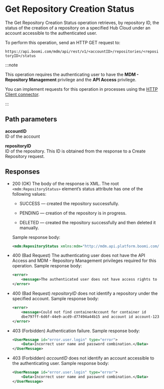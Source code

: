 # Get Repository Creation Status 

<head>
  <meta name="guidename" content="DataHub"/>
  <meta name="context" content="GUID-c7742657-aa80-4ee2-ada9-ccc478ecb9c1"/>
</head>


The Get Repository Creation Status operation retrieves, by repository ID, the status of the creation of a repository on a specified Hub Cloud under an account accessible to the authenticated user.

To perform this operation, send an HTTP GET request to:

`https://api.boomi.com/mdm/api/rest/v1/<accountID>/repositories/<repositoryID>/status`

:::note

This operation requires the authenticating user to have the **MDM - Repository Management** privilege and the **API Access** privilege.

You can implement requests for this operation in processes using the [HTTP Client connector](/docs/Atomsphere/Integration/Connectors/r-atm-HTTP_Client_connector_d64af80e-febe-4cd2-89ad-e3d0fc53c502.md).

:::

## Path parameters 

**accountID**  
ID of the account

**repositoryID**  
ID of the repository. This ID is obtained from the response to a Create Repository request.


## Responses 

-   200 \(OK\) The body of the response is XML. The root `<mdm:RepositoryStatus>` element’s status attribute has one of the following values:

    -   SUCCESS — created the repository successfully.

    -   PENDING — creation of the repository is in progress.

    -   DELETED — created the repository successfully and then deleted it manually.

    Sample response body:

    ```xml
    <mdm:RepositoryStatus xmlns:mdm="http://mdm.api.platform.boomi.com/" status="SUCCESS"/>
    ```

- 400 (Bad Request) The authenticating user does not have the API Access and MDM - Repository Management privileges required for this operation. Sample response body:

    ```xml
    <error>
        <message>The authenticated user does not have access rights to this functionality</message>
    </error>
    ```

- 400 (Bad Request) *repositoryID* does not identify a repository under the specified account. Sample response body:

    ```xml
    <error>
        <message>Could not find containerAccount for container id 
        dbe797ff-6d6f-44e9-acd9-d77494a44b15 and account id account-123456</message>
    </error>
    ```

- 403 (Forbidden) Authentication failure. Sample response body:

    ```xml
    <UserMessage id="error.user.login" type="error">
        <Data>Incorrect user name and password combination.</Data>
    </UserMessage>
    ```


- 403 (Forbidden) *accountID* does not identify an account accessible to the authenticating user. Sample response body:

    ```xml
    <UserMessage id="error.user.login" type="error">
        <Data>Incorrect user name and password combination.</Data>
    </UserMessage>
    ```